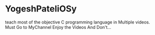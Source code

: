 # YogeshPateliOSy
teach most of the objective C programming language in Multiple videos. Must Go to MyChannel Enjoy the Videos And Don't…
